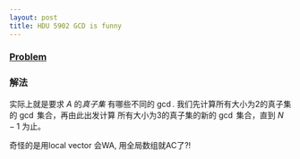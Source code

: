 ```yaml
---
layout: post
title: HDU 5902 GCD is funny
---
```


### [Problem](http://acm.hdu.edu.cn/showproblem.php?pid=5902)

### 解法
实际上就是要求 $A$ 的*真子集* 有哪些不同的 $\gcd$.
我们先计算所有大小为2的真子集的 $\gcd$ 集合，再由此出发计算
所有大小为3的真子集的新的 $\gcd$ 集合，直到 $N-1$ 为止。

奇怪的是用local vector 会WA, 用全局数组就AC了?!
